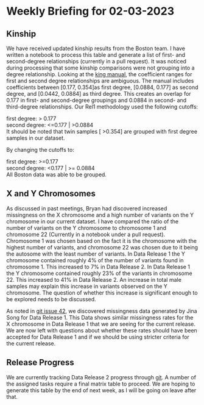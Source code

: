 # Weekly Briefing for 02-03-2023

## Kinship

We have received updated kinship results from the Boston team. I have written a notebook to process this table and generate a list of first- and second-degree relationships (currently in a pull request). It was noticed during processing that some kinship comparisons were not grouping into a degree relationship. Looking at the [king manual](https://www.kingrelatedness.com/manual.shtml), the coefficient ranges for first and second degree relationships are ambiguous. The manual includes coefficients between [0.177, 0.354]as first degree, [0.0884, 0.177] as second degree, and [0.0442, 0.0884] as third degree. This creates an overlap for 0.177 in first- and second-degree groupings and 0.0884 in second- and third-degree relationships. Our Rel1 methodology used the following cutoffs:

first degree: > 0.177<br>
second degree: <=0.177  | >0.0884<br>
It should be noted that twin samples [ >0.354] are grouped with first degree samples in our dataset.

By changing the cutoffs to:

first degree: >=0.177<br>
second degree: <0.177 | >= 0.0884<br>
All Boston data was able to be grouped.

## X and Y Chromosomes

As discussed in past meetings, Bryan had discovered increased missingness on the X chromosome and a high number of variants on the Y chromosome in our current dataset. I have compared the ratio of the number of variants on the Y chromosome to chromosome 1 and chromosome 22 (Currently in a notebook under a pull request). Chromosome 1 was chosen based on the fact it is the chromosome with the highest number of variants, and chromosome 22 was chosen due to it being the autosome with the least number of variants. In Data Release 1 the Y chromosome contained roughly 4% of the number of variants found in chromosome 1. This increased to 7% in Data Release 2. In Data Release 1 the Y chromosome contained roughly 23% of the variants in chromosome 22. This increased to 41% in Data Release 2. An increase in total male samples may explain this increase in variants observed on the Y chromosome. The question of whether this increase is significant enough to be explored needs to be discussed. 

As noted in [git issue 42](https://github.com/va-big-data-genomics/mvp-wgs-snp-indel-release/issues/42), we discovered missingness data generated by Jina Song for Data Release 1. This Data shows similar missingness rates for the X chromosome in Data Release 1 that we are seeing for the current release. We are now left with questions about whether these rates should have been accepted for Data Release 1 and if we should be using stricter criteria for the current release.

## Release Progress

We are currently tracking Data Release 2 progress through [git](https://github.com/orgs/va-big-data-genomics/projects/4/views/1). A number of the assigned tasks require a final matrix table to proceed. We are hoping to generate this table by the end of next week, as I will be going on leave after that.
